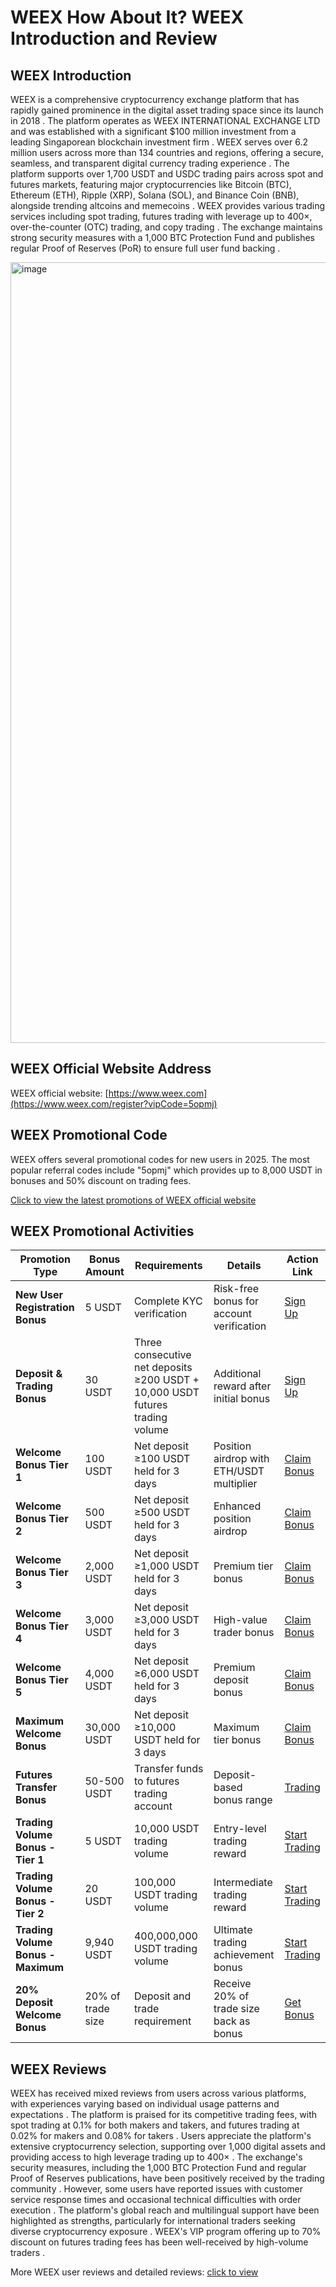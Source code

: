 # WEEX How About It? WEEX Introduction and Review

## WEEX Introduction

WEEX is a comprehensive cryptocurrency exchange platform that has rapidly gained prominence in the digital asset trading space since its launch in 2018 . The platform operates as WEEX INTERNATIONAL EXCHANGE LTD and was established with a significant $100 million investment from a leading Singaporean blockchain investment firm . WEEX serves over 6.2 million users across more than 134 countries and regions, offering a secure, seamless, and transparent digital currency trading experience . The platform supports over 1,700 USDT and USDC trading pairs across spot and futures markets, featuring major cryptocurrencies like Bitcoin (BTC), Ethereum (ETH), Ripple (XRP), Solana (SOL), and Binance Coin (BNB), alongside trending altcoins and memecoins . WEEX provides various trading services including spot trading, futures trading with leverage up to 400×, over-the-counter (OTC) trading, and copy trading . The exchange maintains strong security measures with a 1,000 BTC Protection Fund and publishes regular Proof of Reserves (PoR) to ensure full user fund backing .

<img width="2688" height="1249" alt="image" src="https://github.com/user-attachments/assets/82f56e94-f3e4-42b9-9b27-5270f02cc125" />

## WEEX Official Website Address

WEEX official website: [https://www.weex.com](https://www.weex.com/register?vipCode=5opmj)

## WEEX Promotional Code

WEEX offers several promotional codes for new users in 2025. The most popular referral codes include "5opmj" which provides up to 8,000 USDT in bonuses and 50% discount on trading fees.

[Click to view the latest promotions of WEEX official website](https://www.weex.com/register?vipCode=5opmj)

## WEEX Promotional Activities

| **Promotion Type** | **Bonus Amount** | **Requirements** | **Details** | **Action Link** |
|---|---|---|---|---|
| **New User Registration Bonus** | 5 USDT | Complete KYC verification | Risk-free bonus for account verification | [Sign Up](https://www.weex.com/register?vipCode=5opmj) |
| **Deposit & Trading Bonus** | 30 USDT | Three consecutive net deposits ≥200 USDT + 10,000 USDT futures trading volume | Additional reward after initial bonus | [Sign Up](https://www.weex.com/register?vipCode=5opmj) |
| **Welcome Bonus Tier 1** | 100 USDT | Net deposit ≥100 USDT held for 3 days | Position airdrop with ETH/USDT multiplier | [Claim Bonus](https://www.weex.com/register?vipCode=5opmj) |
| **Welcome Bonus Tier 2** | 500 USDT | Net deposit ≥500 USDT held for 3 days | Enhanced position airdrop | [Claim Bonus](https://www.weex.com/register?vipCode=5opmj) |
| **Welcome Bonus Tier 3** | 2,000 USDT | Net deposit ≥1,000 USDT held for 3 days | Premium tier bonus | [Claim Bonus](https://www.weex.com/register?vipCode=5opmj) |
| **Welcome Bonus Tier 4** | 3,000 USDT | Net deposit ≥3,000 USDT held for 3 days | High-value trader bonus | [Claim Bonus](https://www.weex.com/register?vipCode=5opmj) |
| **Welcome Bonus Tier 5** | 4,000 USDT | Net deposit ≥6,000 USDT held for 3 days | Premium deposit bonus | [Claim Bonus](https://www.weex.com/register?vipCode=5opmj) |
| **Maximum Welcome Bonus** | 30,000 USDT | Net deposit ≥10,000 USDT held for 3 days | Maximum tier bonus | [Claim Bonus](https://www.weex.com/register?vipCode=5opmj) |
| **Futures Transfer Bonus** | 50-500 USDT | Transfer funds to futures trading account | Deposit-based bonus range | [Trading](https://www.weex.com/register?vipCode=5opmj) |
| **Trading Volume Bonus - Tier 1** | 5 USDT | 10,000 USDT trading volume | Entry-level trading reward | [Start Trading](https://www.weex.com/register?vipCode=5opmj) |
| **Trading Volume Bonus - Tier 2** | 20 USDT | 100,000 USDT trading volume | Intermediate trading reward | [Start Trading](https://www.weex.com/register?vipCode=5opmj) |
| **Trading Volume Bonus - Maximum** | 9,940 USDT | 400,000,000 USDT trading volume | Ultimate trading achievement bonus | [Start Trading](https://www.weex.com/register?vipCode=5opmj) |
| **20% Deposit Welcome Bonus** | 20% of trade size | Deposit and trade requirement | Receive 20% of trade size back as bonus | [Get Bonus](https://www.weex.com/register?vipCode=5opmj) |

## WEEX Reviews

WEEX has received mixed reviews from users across various platforms, with experiences varying based on individual usage patterns and expectations . The platform is praised for its competitive trading fees, with spot trading at 0.1% for both makers and takers, and futures trading at 0.02% for makers and 0.08% for takers . Users appreciate the platform's extensive cryptocurrency selection, supporting over 1,000 digital assets and providing access to high leverage trading up to 400× . The exchange's security measures, including the 1,000 BTC Protection Fund and regular Proof of Reserves publications, have been positively received by the trading community . However, some users have reported issues with customer service response times and occasional technical difficulties with order execution . The platform's global reach and multilingual support have been highlighted as strengths, particularly for international traders seeking diverse cryptocurrency exposure . WEEX's VIP program offering up to 70% discount on futures trading fees has been well-received by high-volume traders .

More WEEX user reviews and detailed reviews: [click to view](https://www.weex.com/register?vipCode=5opmj)
